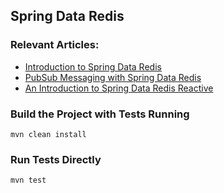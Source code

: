 ## Spring Data Redis

### Relevant Articles:
- [Introduction to Spring Data Redis](http://www.baeldung.com/spring-data-redis-tutorial)
- [PubSub Messaging with Spring Data Redis](http://www.baeldung.com/spring-data-redis-pub-sub)
- [An Introduction to Spring Data Redis Reactive](https://www.baeldung.com/spring-data-redis-reactive)

### Build the Project with Tests Running
```
mvn clean install
```

### Run Tests Directly
```
mvn test
```

